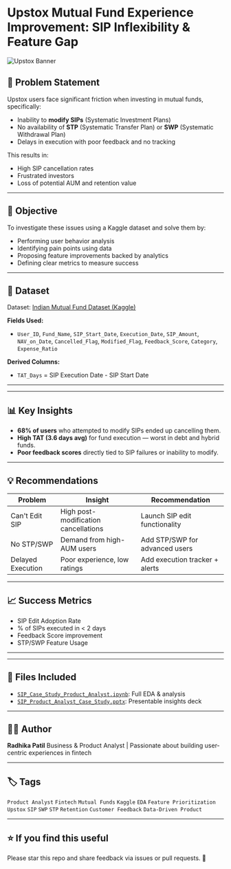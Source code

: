 
# Upstox Mutual Fund Experience Improvement: SIP Inflexibility & Feature Gap

![Upstox Banner](https://upload.wikimedia.org/wikipedia/commons/thumb/7/74/Upstox_Logo.svg/2560px-Upstox_Logo.svg.png)

## 📌 Problem Statement

Upstox users face significant friction when investing in mutual funds, specifically:

* Inability to **modify SIPs** (Systematic Investment Plans)
* No availability of **STP** (Systematic Transfer Plan) or **SWP** (Systematic Withdrawal Plan)
* Delays in execution with poor feedback and no tracking

This results in:

* High SIP cancellation rates
* Frustrated investors
* Loss of potential AUM and retention value

---

## 🎯 Objective

To investigate these issues using a Kaggle dataset and solve them by:

* Performing user behavior analysis
* Identifying pain points using data
* Proposing feature improvements backed by analytics
* Defining clear metrics to measure success

---

## 🧾 Dataset

Dataset: [Indian Mutual Fund Dataset (Kaggle)](https://www.kaggle.com/datasets/rajsaipainkra/indian-mutual-fund-dataset)

**Fields Used:**

* `User_ID`, `Fund_Name`, `SIP_Start_Date`, `Execution_Date`, `SIP_Amount`, `NAV_on_Date`, `Cancelled_Flag`, `Modified_Flag`, `Feedback_Score`, `Category`, `Expense_Ratio`

**Derived Columns:**

* `TAT_Days` = SIP Execution Date - SIP Start Date

---

---

## 📊 Key Insights

* **68% of users** who attempted to modify SIPs ended up cancelling them.
* **High TAT (3.6 days avg)** for fund execution — worst in debt and hybrid funds.
* **Poor feedback scores** directly tied to SIP failures or inability to modify.

---

## 💡 Recommendations

| Problem           | Insight                              | Recommendation                 |
| ----------------- | ------------------------------------ | ------------------------------ |
| Can't Edit SIP    | High post-modification cancellations | Launch SIP edit functionality  |
| No STP/SWP        | Demand from high-AUM users           | Add STP/SWP for advanced users |
| Delayed Execution | Poor experience, low ratings         | Add execution tracker + alerts |

---

## 📈 Success Metrics

* SIP Edit Adoption Rate
* % of SIPs executed in < 2 days
* Feedback Score improvement
* STP/SWP Feature Usage

---

---

## 📂 Files Included

* [`SIP_Case_Study_Product_Analyst.ipynb`](notebook/SIP_Case_Study_Product_Analyst.ipynb): Full EDA & analysis
* [`SIP_Product_Analyst_Case_Study.pptx`](presentation/SIP_Product_Analyst_Case_Study.pptx): Presentable insights deck

---

## 🧑‍💼 Author

**Radhika Patil**
Business & Product Analyst | Passionate about building user-centric experiences in fintech

---

## 🏷️ Tags

`Product Analyst` `Fintech` `Mutual Funds` `Kaggle` `EDA` `Feature Prioritization` `Upstox` `SIP` `SWP` `STP` `Retention` `Customer Feedback` `Data-Driven Product`

---

## ⭐ If you find this useful

Please star this repo and share feedback via issues or pull requests. 🙌
